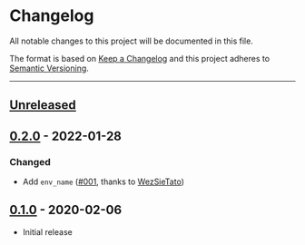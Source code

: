 # Changelog
All notable changes to this project will be documented in this file.

The format is based on [Keep a Changelog](http://keepachangelog.com/en/1.0.0/) and this project adheres to [Semantic Versioning](http://semver.org/spec/v2.0.0.html).

---

## [Unreleased]

## [0.2.0] - 2022-01-28
### Changed
 - Add `env_name`  ([#001], thanks to [WezSieTato](https://github.com/WezSieTato))

[#001]: https://github.com/fxm90/fastlane-plugin-swiftformat/pull/1

## [0.1.0] - 2020-02-06
- Initial release


[Unreleased]: https://github.com/fxm90/fastlane-plugin-swiftformat/compare/v0.2.0...master
[0.2.0]: https://github.com/fxm90/fastlane-plugin-swiftformat/compare/v0.1.0...v0.2.0
[0.1.0]: https://github.com/fxm90/fastlane-plugin-swiftformat/releases/tag/v0.1.0
